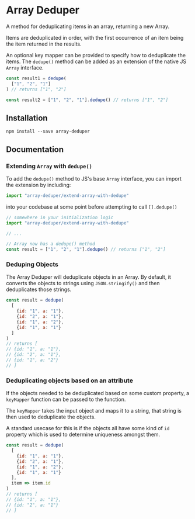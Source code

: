 # Array Deduper
A method for deduplicating items in an array, returning a new Array.

Items are deduplicated in order, with the first occurrence of an item being the item returned in the results.

An optional key mapper can be provided to specify how to deduplicate the items. 
The `dedupe()` method can be added as an extension of the native JS `Array` interface. 

```js
const result1 = dedupe(
  ["1", "2", "1"]
) // returns ["1", "2"]

const result2 = ["1", "2", "1"].dedupe() // returns ["1", "2"]
```

## Installation

```shell
npm install --save array-deduper
```


## Documentation

### Extending `Array` with `dedupe()`

To add the `dedupe()` method to JS's base `Array` interface, you can import the extension by including:

```js
import "array-deduper/extend-array-with-dedupe"
```

into your codebase at some point before attempting to call `[].dedupe()`

```javascript
// somewhere in your initialization logic
import "array-deduper/extend-array-with-dedupe"

// ...

// Array now has a dedupe() method
const result = ["1", "2", "1"].dedupe() // returns ["1", "2"]
```

### Deduping Objects

The Array Deduper will deduplicate objects in an Array. 
By default, it converts the objects to strings using `JSON.stringify()` and then deduplicates those strings.

```javascript
const result = dedupe(
  [
    {id: "1", a: "1"},
    {id: "2", a: "1"},
    {id: "1", a: "2"},
    {id: "1", a: "1"}
  ]
)
// returns [
// {id: "1", a: "1"}, 
// {id: "2", a: "1"},
// {id: "1", a: "2"}
// ]
```

### Deduplicating objects based on an attribute

If the objects needed to be deduplicated based on some custom property, a `keyMapper` function can be passed to the function.

The `keyMapper` takes the input object and maps it to a string, that string is then used to deduplicate the objects.

A standard usecase for this is if the objects all have some kind of `id` property which is used to determine uniqueness amongst them.

```javascript
const result = dedupe(
  [ 
    {id: "1", a: "1"}, 
    {id: "2", a: "1"}, 
    {id: "1", a: "2"},
    {id: "1", a: "1"} 
  ], 
  item => item.id
) 
// returns [
// {id: "1", a: "1"}, 
// {id: "2", a: "1"}
// ]
```
